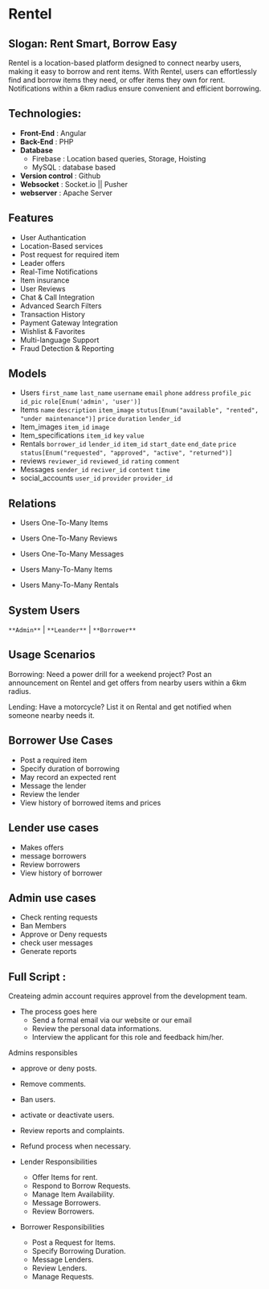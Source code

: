 # Rentel

## Slogan: Rent Smart, Borrow Easy

Rentel is a location-based platform designed to connect nearby users,
making it easy to borrow and rent items. With Rentel, users can effortlessly find and borrow items they need,
or offer items they own for rent. Notifications within a 6km radius ensure convenient and efficient borrowing.

## Technologies:

- **Front-End** : Angular
- **Back-End** : PHP
- **Database**
  - Firebase : Location based queries, Storage, Hoisting
  - MySQL : database based
- **Version control** : Github
- **Websocket** : Socket.io || Pusher
- **webserver** : Apache Server

## Features

- User Authantication
- Location-Based services
- Post request for required item
- Leader offers
- Real-Time Notifications
- Item insurance
- User Reviews
- Chat & Call Integration
- Advanced Search Filters
- Transaction History
- Payment Gateway Integration
- Wishlist & Favorites
- Multi-language Support
- Fraud Detection & Reporting

## Models

- Users `first_name` `last_name` `username` `email` `phone` `address` `profile_pic` `id_pic` `role[Enum('admin', 'user')]`
- Items `name` `description` `item_image` `stutus[Enum("available", "rented", "under maintenance")]` `price` `duration` `lender_id`
- Item_images `item_id` `image`
- Item_specifications `item_id` `key` `value`
- Rentals `borrower_id` `lender_id` `item_id` `start_date` `end_date` `price` `status[Enum("requested", "approved", "active", "returned")]`
- reviews `reviewer_id` `reviewed_id` `rating` `comment`
- Messages `sender_id` `reciver_id` `content` `time`
- social_accounts `user_id` `provider` `provider_id`

## Relations

- Users One-To-Many Items

- Users One-To-Many Reviews

- Users One-To-Many Messages

- Users Many-To-Many Items

- Users Many-To-Many Rentals

## System Users

`**Admin**` | `**Leander**` | `**Borrower**`

## Usage Scenarios

Borrowing: Need a power drill for a weekend project? Post an announcement on Rentel and get offers from nearby users within a 6km radius.

Lending: Have a motorcycle? List it on Rental and get notified when someone nearby needs it.

## Borrower Use Cases

- Post a required item
- Specify duration of borrowing
- May record an expected rent
- Message the lender
- Review the lender
- View history of borrowed items and prices

## Lender use cases

- Makes offers
- message borrowers
- Review borrowers
- View history of borrower

## Admin use cases

- Check renting requests
- Ban Members
- Approve or Deny requests
- check user messages
- Generate reports

## Full Script :

Createing admin account requires approvel from the development team.

- The process goes here
  - Send a formal email via our website or our email
  - Review the personal data informations.
  - Interview the applicant for this role and feedback him/her.

Admins responsibles

- approve or deny posts.
- Remove comments.
- Ban users.
- activate or deactivate users.
- Review reports and complaints.
- Refund process when necessary.

- Lender Responsibilities

  - Offer Items for rent.
  - Respond to Borrow Requests.
  - Manage Item Availability.
  - Message Borrowers.
  - Review Borrowers.

- Borrower Responsibilities
  - Post a Request for Items.
  - Specify Borrowing Duration.
  - Message Lenders.
  - Review Lenders.
  - Manage Requests.

